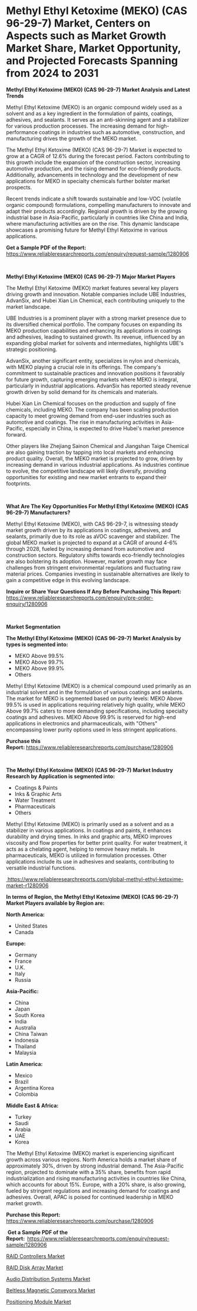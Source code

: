 <p><h1>Methyl Ethyl Ketoxime (MEKO) (CAS 96-29-7) Market, Centers on Aspects such as Market Growth Market Share, Market Opportunity, and Projected Forecasts Spanning from 2024 to 2031</h1></p><p><strong>Methyl Ethyl Ketoxime (MEKO) (CAS 96-29-7) Market Analysis and Latest Trends</strong></p>
<p><p>Methyl Ethyl Ketoxime (MEKO) is an organic compound widely used as a solvent and as a key ingredient in the formulation of paints, coatings, adhesives, and sealants. It serves as an anti-skinning agent and a stabilizer for various production processes. The increasing demand for high-performance coatings in industries such as automotive, construction, and manufacturing drives the growth of the MEKO market.</p><p>The Methyl Ethyl Ketoxime (MEKO) (CAS 96-29-7) Market is expected to grow at a CAGR of 12.6% during the forecast period. Factors contributing to this growth include the expansion of the construction sector, increasing automotive production, and the rising demand for eco-friendly products. Additionally, advancements in technology and the development of new applications for MEKO in specialty chemicals further bolster market prospects.</p><p>Recent trends indicate a shift towards sustainable and low-VOC (volatile organic compound) formulations, compelling manufacturers to innovate and adapt their products accordingly. Regional growth is driven by the growing industrial base in Asia-Pacific, particularly in countries like China and India, where manufacturing activities are on the rise. This dynamic landscape showcases a promising future for Methyl Ethyl Ketoxime in various applications.</p></p>
<p><strong>Get a Sample PDF of the Report:&nbsp;</strong> <a href="https://www.reliableresearchreports.com/enquiry/request-sample/1280906?utm_campaign=121&utm_medium=2&utm_source=Github&utm_content=ia&utm_term=30092024&utm_id=methyl-ethyl-ketoxime-meko-cas-96-29-7">https://www.reliableresearchreports.com/enquiry/request-sample/1280906</a></p>
<p>&nbsp;</p>
<p><strong>Methyl Ethyl Ketoxime (MEKO) (CAS 96-29-7) Major Market Players</strong></p>
<p><p>The Methyl Ethyl Ketoxime (MEKO) market features several key players driving growth and innovation. Notable companies include UBE Industries, AdvanSix, and Hubei Xian Lin Chemical, each contributing uniquely to the market landscape.</p><p>UBE Industries is a prominent player with a strong market presence due to its diversified chemical portfolio. The company focuses on expanding its MEKO production capabilities and enhancing its applications in coatings and adhesives, leading to sustained growth. Its revenue, influenced by an expanding global market for solvents and intermediates, highlights UBE's strategic positioning.</p><p>AdvanSix, another significant entity, specializes in nylon and chemicals, with MEKO playing a crucial role in its offerings. The company's commitment to sustainable practices and innovation positions it favorably for future growth, capturing emerging markets where MEKO is integral, particularly in industrial applications. AdvanSix has reported steady revenue growth driven by solid demand for its chemicals and materials.</p><p>Hubei Xian Lin Chemical focuses on the production and supply of fine chemicals, including MEKO. The company has been scaling production capacity to meet growing demand from end-user industries such as automotive and coatings. The rise in manufacturing activities in Asia-Pacific, especially in China, is expected to drive Hubei's market presence forward.</p><p>Other players like Zhejiang Sainon Chemical and Jiangshan Taige Chemical are also gaining traction by tapping into local markets and enhancing product quality. Overall, the MEKO market is projected to grow, driven by increasing demand in various industrial applications. As industries continue to evolve, the competitive landscape will likely diversify, providing opportunities for existing and new market entrants to expand their footprints.</p></p>
<p>&nbsp;</p>
<p><strong>What Are The Key Opportunities For Methyl Ethyl Ketoxime (MEKO) (CAS 96-29-7) Manufacturers?</strong></p>
<p><p>Methyl Ethyl Ketoxime (MEKO), with CAS 96-29-7, is witnessing steady market growth driven by its applications in coatings, adhesives, and sealants, primarily due to its role as aVOC scavenger and stabilizer. The global MEKO market is projected to expand at a CAGR of around 4-6% through 2028, fueled by increasing demand from automotive and construction sectors. Regulatory shifts towards eco-friendly technologies are also bolstering its adoption. However, market growth may face challenges from stringent environmental regulations and fluctuating raw material prices. Companies investing in sustainable alternatives are likely to gain a competitive edge in this evolving landscape.</p></p>
<p><strong>Inquire or Share Your Questions If Any Before Purchasing This Report:</strong> <a href="https://www.reliableresearchreports.com/enquiry/pre-order-enquiry/1280906?utm_campaign=121&utm_medium=2&utm_source=Github&utm_content=ia&utm_term=30092024&utm_id=methyl-ethyl-ketoxime-meko-cas-96-29-7">https://www.reliableresearchreports.com/enquiry/pre-order-enquiry/1280906</a></p>
<p>&nbsp;</p>
<p><strong>Market Segmentation</strong></p>
<p><strong>The Methyl Ethyl Ketoxime (MEKO) (CAS 96-29-7) Market Analysis by types is segmented into:</strong></p>
<p><ul><li>MEKO Above 99.5%</li><li>MEKO Above 99.7%</li><li>MEKO Above 99.9%</li><li>Others</li></ul></p>
<p><p>Methyl Ethyl Ketoxime (MEKO) is a chemical compound used primarily as an industrial solvent and in the formulation of various coatings and sealants. The market for MEKO is segmented based on purity levels: MEKO Above 99.5% is used in applications requiring relatively high quality, while MEKO Above 99.7% caters to more demanding specifications, including specialty coatings and adhesives. MEKO Above 99.9% is reserved for high-end applications in electronics and pharmaceuticals, with "Others" encompassing lower purity options used in less stringent applications.</p></p>
<p><strong>Purchase this Report:&nbsp;</strong><a href="https://www.reliableresearchreports.com/purchase/1280906?utm_campaign=121&utm_medium=2&utm_source=Github&utm_content=ia&utm_term=30092024&utm_id=methyl-ethyl-ketoxime-meko-cas-96-29-7">https://www.reliableresearchreports.com/purchase/1280906</a></p>
<p>&nbsp;</p>
<p><strong>The Methyl Ethyl Ketoxime (MEKO) (CAS 96-29-7) Market Industry Research by Application is segmented into:</strong></p>
<p><ul><li>Coatings & Paints</li><li>Inks & Graphic Arts</li><li>Water Treatment</li><li>Pharmaceuticals</li><li>Others</li></ul></p>
<p><p>Methyl Ethyl Ketoxime (MEKO) is primarily used as a solvent and as a stabilizer in various applications. In coatings and paints, it enhances durability and drying times. In inks and graphic arts, MEKO improves viscosity and flow properties for better print quality. For water treatment, it acts as a chelating agent, helping to remove heavy metals. In pharmaceuticals, MEKO is utilized in formulation processes. Other applications include its use in adhesives and sealants, contributing to versatile industrial functions.</p></p>
<p><a href="https://www.reliableresearchreports.com/global-methyl-ethyl-ketoxime-market-r1280906?utm_campaign=121&utm_medium=2&utm_source=Github&utm_content=ia&utm_term=30092024&utm_id=methyl-ethyl-ketoxime-meko-cas-96-29-7">&nbsp;https://www.reliableresearchreports.com/global-methyl-ethyl-ketoxime-market-r1280906</a></p>
<p><strong>In terms of Region, the Methyl Ethyl Ketoxime (MEKO) (CAS 96-29-7) Market Players available by Region are:</strong></p>
<p>
    <p> <strong> North America: </strong>
        <ul>
            <li>United States</li>
            <li>Canada</li>
        </ul>
        </p> 
    <p> <strong> Europe: </strong>
        <ul>
            <li>Germany</li>
            <li>France</li>
            <li>U.K.</li>
            <li>Italy</li>
            <li>Russia</li>
        </ul>
        </p> 
    <p> <strong> Asia-Pacific: </strong>
        <ul>
            <li>China</li>
            <li>Japan</li>
            <li>South Korea</li>
            <li>India</li>
            <li>Australia</li>
            <li>China Taiwan</li>
            <li>Indonesia</li>
            <li>Thailand</li>
            <li>Malaysia</li>
        </ul>
        </p> 
    <p> <strong> Latin America: </strong>
        <ul>
            <li>Mexico</li>
            <li>Brazil</li>
            <li>Argentina Korea</li>
            <li>Colombia</li>
        </ul>
        </p> 
    <p> <strong> Middle East & Africa: </strong>
        <ul>
            <li>Turkey</li>
            <li>Saudi</li>
            <li>Arabia</li>
            <li>UAE</li>
            <li>Korea</li>
        </ul>
    </p>
    </p>
<p><p>The Methyl Ethyl Ketoxime (MEKO) market is experiencing significant growth across various regions. North America holds a market share of approximately 30%, driven by strong industrial demand. The Asia-Pacific region, projected to dominate with a 35% share, benefits from rapid industrialization and rising manufacturing activities in countries like China, which accounts for about 15%. Europe, with a 20% share, is also growing, fueled by stringent regulations and increasing demand for coatings and adhesives. Overall, APAC is poised for continued leadership in MEKO market growth.</p></p>
<p><strong>Purchase this Report: </strong><a href="https://www.reliableresearchreports.com/purchase/1280906?utm_campaign=121&utm_medium=2&utm_source=Github&utm_content=ia&utm_term=30092024&utm_id=methyl-ethyl-ketoxime-meko-cas-96-29-7">https://www.reliableresearchreports.com/purchase/1280906</a></p>
<p>&nbsp;<strong>Get a Sample PDF of the Report:&nbsp;&nbsp;</strong><a href="https://www.reliableresearchreports.com/enquiry/request-sample/1280906?utm_campaign=121&utm_medium=2&utm_source=Github&utm_content=ia&utm_term=30092024&utm_id=methyl-ethyl-ketoxime-meko-cas-96-29-7">https://www.reliableresearchreports.com/enquiry/request-sample/1280906</a></p>
<p><strong></strong></p>
<p><p><a href="https://issuu.com/reportprime-2/docs/raid-controllers-market-size-2030.p_3c4e6326d0ee97?utm_campaign=121&utm_medium=2&utm_source=Github&utm_content=ia&utm_term=30092024&utm_id=methyl-ethyl-ketoxime-meko-cas-96-29-7">RAID Controllers Market</a></p><p><a href="https://issuu.com/reportprime-2/docs/raid-disk-array-market-size-2030.pp_9e19008772fdd8?utm_campaign=121&utm_medium=2&utm_source=Github&utm_content=ia&utm_term=30092024&utm_id=methyl-ethyl-ketoxime-meko-cas-96-29-7">RAID Disk Array Market</a></p><p><a href="https://www.linkedin.com/pulse/audio-distribution-systems-market-revolution-2024-2031-jlbqe?utm_campaign=121&utm_medium=2&utm_source=Github&utm_content=ia&utm_term=30092024&utm_id=methyl-ethyl-ketoxime-meko-cas-96-29-7">Audio Distribution Systems Market</a></p><p><a href="https://github.com/RunaHaque64/Market-Research-Report-List-1/blob/main/beltless-magnetic-conveyors-market.md?utm_campaign=121&utm_medium=2&utm_source=Github&utm_content=ia&utm_term=30092024&utm_id=methyl-ethyl-ketoxime-meko-cas-96-29-7">Beltless Magnetic Conveyors Market</a></p><p><a href="https://www.linkedin.com/pulse/positioning-module-market-size-share-growth-analysis-type-byjke?utm_campaign=121&utm_medium=2&utm_source=Github&utm_content=ia&utm_term=30092024&utm_id=methyl-ethyl-ketoxime-meko-cas-96-29-7">Positioning Module Market</a></p></p>
